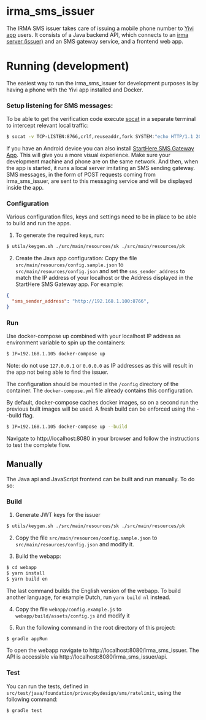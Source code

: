 # irma_sms_issuer
The IRMA SMS issuer takes care of issuing a mobile phone number to [Yivi app](https://github.com/privacybydesign/irmamobile) users. It consists of a Java backend API, which connects to an [irma server (issuer)](https://github.com/privacybydesign/irmago) and an SMS gateway service, and a frontend web app.

# Running (development)
The easiest way to run the irma_sms_issuer for development purposes is by having a phone with the Yivi app installed and Docker.

### Setup listening for SMS messages:

To be able to get the verification code execute [socat](http://www.dest-unreach.org/socat) in a separate terminal to intercept relevant local traffic:
```bash
$ socat -v TCP-LISTEN:8766,crlf,reuseaddr,fork SYSTEM:"echo HTTP/1.1 200"
```

If you have an Android device you can also install [StartHere SMS Gateway App](https://m.apkpure.com/starthere-sms-gateway-app/com.bogdan.sms). This will give you a more visual experience. Make sure your development machine and phone are on the same network. And then, when the app is started, it runs a local server imitating an SMS sending gateway. SMS messages, in the form of POST requests coming from irma_sms_issuer, are sent to this messaging service and will be displayed inside the app.

### Configuration
Various configuration files, keys and settings need to be in place to be able to build and run the apps.

1. To generate the required keys, run:
```bash
$ utils/keygen.sh ./src/main/resources/sk ./src/main/resources/pk
```

2. Create the Java app configuration:
Copy the file `src/main/resources/config.sample.json` to `src/main/resources/config.json` and set the `sms_sender_address` to match the IP address of your localhost or the Address displayed in the StartHere SMS Gateway app. For example:

```json
{
  "sms_sender_address": "http://192.168.1.100:8766",
}
```

### Run
Use docker-compose up combined with your localhost IP address as environment variable to spin up the containers:
```bash
$ IP=192.168.1.105 docker-compose up
```
Note: do not use `127.0.0.1` or `0.0.0.0` as IP addresses as this will result in the app not being able to find the issuer.

The configuration should be mounted in the `/config` directory of the container. The `docker-compose.yml` file already contains this configuration.

By default, docker-compose caches docker images, so on a second run the previous built images will be used. A fresh build can be enforced using the --build flag.
```bash
$ IP=192.168.1.105 docker-compose up --build
```

Navigate to http://localhost:8080 in your browser and follow the instructions to test the complete flow.

## Manually
The Java api and JavaScript frontend can be built and run manually. To do so:

### Build

1. Generate JWT keys for the issuer
```bash
$ utils/keygen.sh ./src/main/resources/sk ./src/main/resources/pk
```

2. Copy the file `src/main/resources/config.sample.json` to `src/main/resources/config.json` and modify it.

3. Build the webapp:
```bash
$ cd webapp
$ yarn install
$ yarn build en
```
The last command builds the English version of the webapp. To build another language, for example Dutch, run `yarn build nl` instead.

4. Copy the file `webapp/config.example.js` to `webapp/build/assets/config.js` and modify it 

5. Run the following command in the root directory of this project:
```bash
$ gradle appRun
```

To open the webapp navigate to http://localhost:8080/irma_sms_issuer. The API is accessible via http://localhost:8080/irma_sms_issuer/api.

### Test
You can run the tests, defined in `src/test/java/foundation/privacybydesign/sms/ratelimit`, using the following command:
```bash
$ gradle test
```